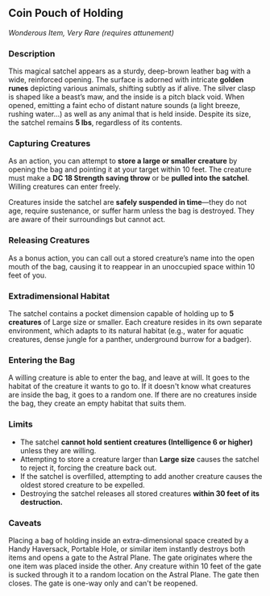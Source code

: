 ## Coin Pouch of Holding

_Wonderous Item, Very Rare (requires attunement)_

### Description

This magical satchel appears as a sturdy, deep-brown leather bag with a wide, reinforced opening. The surface is adorned with intricate **golden runes** depicting various animals, shifting subtly as if alive. The silver clasp is shaped like a beast’s maw, and the inside is a pitch black void. When opened, emitting a faint echo of distant nature sounds (a light breeze, rushing water...) as well as any animal that is held inside. Despite its size, the satchel remains **5 lbs**, regardless of its contents.

### Capturing Creatures
As an action, you can attempt to **store a large or smaller creature** by opening the bag and pointing it at your target within 10 feet. The creature must make a **DC 18 Strength saving throw** or be **pulled into the satchel**. Willing creatures can enter freely.

Creatures inside the satchel are **safely suspended in time**—they do not age, require sustenance, or suffer harm unless the bag is destroyed. They are aware of their surroundings but cannot act.

### Releasing Creatures
As a bonus action, you can call out a stored creature’s name into the open mouth of the bag, causing it to reappear in an unoccupied space within 10 feet of you.

### Extradimensional Habitat
The satchel contains a pocket dimension capable of holding up to **5 creatures** of Large size or smaller. Each creature resides in its own separate environment, which adapts to its natural habitat (e.g., water for aquatic creatures, dense jungle for a panther, underground burrow for a badger).

### Entering the Bag
A willing creature is able to enter the bag, and leave at will. It goes to the habitat of the creature it wants to go to. If it doesn't know what creatures are inside the bag, it goes to a random one. If there are no creatures inside the bag, they create an empty habitat that suits them.

### Limits
- The satchel **cannot hold sentient creatures (Intelligence 6 or higher)** unless they are willing.
- Attempting to store a creature larger than **Large size** causes the satchel to reject it, forcing the creature back out.
- If the satchel is overfilled, attempting to add another creature causes the oldest stored creature to be expelled.
- Destroying the satchel releases all stored creatures **within 30 feet of its destruction.**

### Caveats
Placing a bag of holding inside an extra-dimensional space created by a Handy Haversack, Portable Hole, or similar item instantly destroys both items and opens a gate to the Astral Plane. The gate originates where the one item was placed inside the other. Any creature within 10 feet of the gate is sucked through it to a random location on the Astral Plane. The gate then closes. The gate is one-way only and can't be reopened.